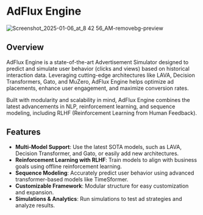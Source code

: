 # AdFlux Engine

![Screenshot_2025-01-06_at_8 42 56_AM-removebg-preview](https://github.com/user-attachments/assets/c7ecef31-f692-4a0b-9bea-d79ca6c696ea)


## Overview
AdFlux Engine is a state-of-the-art Advertisement Simulator designed to predict and simulate user behavior (clicks and views) based on historical interaction data. Leveraging cutting-edge architectures like LAVA, Decision Transformers, Gato, and MuZero, AdFlux Engine helps optimize ad placements, enhance user engagement, and maximize conversion rates.

Built with modularity and scalability in mind, AdFlux Engine combines the latest advancements in NLP, reinforcement learning, and sequence modeling, including RLHF (Reinforcement Learning from Human Feedback).

## Features

- **Multi-Model Support**: Use the latest SOTA models, such as LAVA, Decision Transformer, and Gato, or easily add new architectures.
- **Reinforcement Learning with RLHF**: Train models to align with business goals using offline reinforcement learning.
- **Sequence Modeling**: Accurately predict user behavior using advanced transformer-based models like TimeSformer.
- **Customizable Framework**: Modular structure for easy customization and expansion.
- **Simulations & Analytics**: Run simulations to test ad strategies and analyze results.
